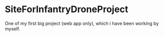 # SiteForInfantryDroneProject
One of my first big project (web app only), which i have been working by myself.
